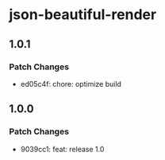 # json-beautiful-render

## 1.0.1

### Patch Changes

- ed05c4f: chore: optimize build

## 1.0.0

### Patch Changes

- 9039cc1: feat: release 1.0
